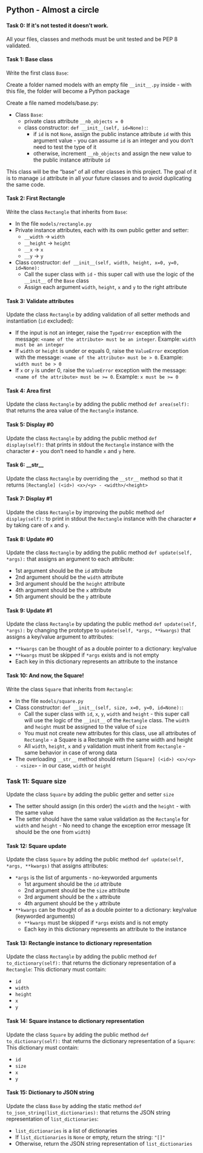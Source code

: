 ## Python - Almost a circle

#### Task 0: If it's not tested it doesn't work.
All your files, classes and methods must be unit tested and be PEP 8 validated.

#### Task 1:  Base class
Write the first class `Base`:

Create a folder named models with an empty file `__init__.py` inside - with this file, the folder will become a Python package

Create a file named models/base.py:
- Class `Base`:
	- private class attribute `__nb_objects = 0`
	- class constructor: `def __init__(self, id=None):`:
		- if `id` is not `None`, assign the public instance attribute `id` with this argument value - you can assume `id` is an integer and you don’t need to test the type of it
		- otherwise, increment `__nb_objects` and assign the new value to the public instance attribute `id`

This class will be the “base” of all other classes in this project. The goal of it is to manage `id` attribute in all your future classes and to avoid duplicating the same code.

#### Task 2: First Rectangle
Write the class `Rectangle` that inherits from `Base`:
- In the file `models/rectangle.py`
- Private instance attributes, each with its own public getter and setter:
	- `__width` -> `width`
	- `__height` -> `height`
	- `__x` -> `x`
	- `__y` -> `y`
- Class constructor: `def __init__(self, width, height, x=0, y=0, id=None):`
	- Call the super class with `id` - this super call with use the logic of the `__init__` of the `Base` class
	- Assign each argument `width`, `height`, `x` and `y` to the right attribute

#### Task 3: Validate attributes
Update the class `Rectangle` by adding validation of all setter methods and instantiation (`id` excluded):
- If the input is not an integer, raise the `TypeError` exception with the message: `<name of the attribute> must be an integer`. Example: `width must be an integer`
- If `width` or `height` is under or equals 0, raise the `ValueError` exception with the message: `<name of the attribute> must be > 0`. Example: `width must be > 0`
- If `x` or `y` is under 0, raise the `ValueError` exception with the message: `<name of the attribute> must be >= 0`. Example: `x must be >= 0`

#### Task 4: Area first
Update the class `Rectangle` by adding the public method `def area(self):` that returns the area value of the `Rectangle` instance.

#### Task 5: Display #0
Update the class `Rectangle` by adding the public method `def display(self):` that prints in stdout the `Rectangle` instance with the character `#` - you don’t need to handle `x` and `y` here.

#### Task 6: \_\_str\_\_
Update the class `Rectangle` by overriding the `__str__` method so that it returns `[Rectangle] (<id>) <x>/<y> - <width>/<height>`

#### Task 7: Display #1
Update the class `Rectangle` by improving the public method `def display(self):` to print in stdout the `Rectangle` instance with the character `#` by taking care of `x` and `y`.

#### Task 8: Update #0
Update the class `Rectangle` by adding the public method `def update(self, *args):` that assigns an argument to each attribute:
- 1st argument should be the `id` attribute
- 2nd argument should be the `width` attribute
- 3rd argument should be the `height` attribute
- 4th argument should be the `x` attribute
- 5th argument should be the `y` attribute

#### Task 9: Update #1
Update the class `Rectangle` by updating the public method `def update(self, *args):` by changing the prototype to `update(self, *args, **kwargs)` that assigns a key/value argument to attributes:
- `**kwargs` can be thought of as a double pointer to a dictionary: key/value
- `**kwargs` must be skipped if `*args` exists and is not empty
- Each key in this dictionary represents an attribute to the instance

#### Task 10: And now, the Square!
Write the class `Square` that inherits from `Rectangle`:
- In the file `models/square.py`
- Class constructor: `def __init__(self, size, x=0, y=0, id=None):`:
	- Call the super class with `id`, `x`, `y`, `width` and `height` - this super call will use the logic of the `__init__` of the `Rectangle` class. The `width` and `height` must be assigned to the value of `size`
	- You must not create new attributes for this class, use all attributes of `Rectangle` - a Square is a Rectangle with the same width and height
	- All `width`, `height`, `x` and `y` validation must inherit from `Rectangle` - same behavior in case of wrong data
- The overloading `__str__` method should return `[Square] (<id>) <x>/<y> - <size>` - in our case, `width` or `height`

### Task 11: Square size
Update the class `Square` by adding the public getter and setter `size`
- The setter should assign (in this order) the `width` and the `height` - with the same value
- The setter should have the same value validation as the `Rectangle` for `width` and `height` - No need to change the exception error message (It should be the one from `width`)

#### Task 12: Square update
Update the class `Square` by adding the public method `def update(self, *args, **kwargs)` that assigns attributes:
- `*args` is the list of arguments - no-keyworded arguments
	- 1st argument should be the `id` attribute
	- 2nd argument should be the `size` attribute
	- 3rd argument should be the `x` attribute
	- 4th argument should be the `y` attribute
- `**kwargs` can be thought of as a double pointer to a dictionary: key/value (keyworded arguments)
	- `**kwargs` must be skipped if `*args` exists and is not empty
	- Each key in this dictionary represents an attribute to the instance

#### Task 13: Rectangle instance to dictionary representation
Update the class `Rectangle` by adding the public method `def to_dictionary(self):` that returns the dictionary representation of a `Rectangle`:
This dictionary must contain:
- `id`
- `width`
- `height`
- `x`
- `y`

#### Task 14: Square instance to dictionary representation
Update the class `Square` by adding the public method `def to_dictionary(self):` that returns the dictionary representation of a `Square`:
This dictionary must contain:
- `id`
- `size`
- `x`
- `y`

#### Task 15: Dictionary to JSON string
Update the class `Base` by adding the static method `def to_json_string(list_dictionaries):` that returns the JSON string representation of `list_dictionaries`:
- `list_dictionaries` is a list of dictionaries
- If `list_dictionaries` is `None` or empty, return the string: `"[]"`
- Otherwise, return the JSON string representation of `list_dictionaries`
